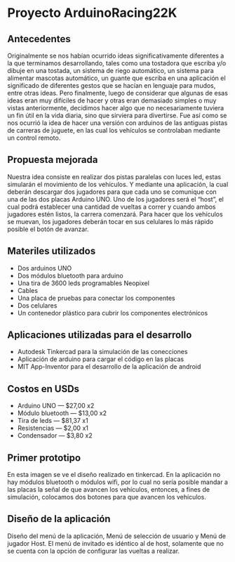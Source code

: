 # Proyecto ArduinoRacing22K

## Antecedentes

Originalmente se nos habían ocurrido ideas significativamente diferentes a la que terminamos desarrollando, tales como una tostadora que escriba y/o dibuje en una tostada, un sistema de riego automático, un sistema para alimentar mascotas automático, un guante que escriba en una aplicación el significado de diferentes gestos que se hacían en lenguaje para mudos, entre otras ideas. Pero finalmente, luego de considerar que algunas de esas ideas eran muy difíciles de hacer y otras eran demasiado simples o muy vistas anteriormente, decidimos hacer algo que no necesariamente tuviera un fin útil en la vida diaria, sino que sirviera para divertirse. Fue así como se nos ocurrió la idea de hacer una versión con arduinos de las antiguas pistas de carreras de juguete, en las cual los vehículos se controlaban mediante un control remoto.

## Propuesta mejorada

Nuestra idea consiste en realizar dos pistas paralelas con luces led, estas simularán el movimiento de los vehículos. Y mediante una aplicación, la cual deberán descargar dos jugadores para que cada uno se comunique con una de las dos placas Arduino UNO. Uno de los jugadores será el “host”, el cual podrá establecer una cantidad de vueltas a correr y cuando ambos jugadores estén listos, la carrera comenzará. Para hacer que los vehículos se muevan, los jugadores deberán tocar en sus celulares lo más rápido posible el botón de avanzar.

## Materiles utilizados

* Dos arduinos UNO
* Dos módulos bluetooth para arduino
* Una tira de 3600 leds programables Neopixel
* Cables
* Una placa de pruebas para conectar los componentes
* Dos celulares
* Un contenedor plástico para cubrir los componentes electrónicos

## Aplicaciones utilizadas para el desarrollo

* Autodesk Tinkercad para la simulación de las conecciones
* Aplicación de arduino para cargar el código en las placas
* MIT App-Inventor para el desarrollo de la aplicación de android

## Costos en USDs

* Arduino UNO — $27,00 x2
* Módulo bluetooth — $13,00 x2
* Tira de leds — $81,37 x1
* Resistencias — $2,00 x1 
* Condensador — $3,80 x2

## Primer prototipo

En esta imagen se ve el diseño realizado en tinkercad. En la aplicación no hay módulos bluetooth o módulos wifi, por lo cual no sería posible mandar a las placas la señal de que avancen los vehículos, entonces, a fines de simulación, colocamos dos botones para que avancen los vehículos.

## Diseño de la aplicación

Diseño del menú de la aplicación, Menú de selección de usuario y Menú de jugador Host. El menú de invitado es idéntico al de host, solamente que no se cuenta con la opción de configurar las vueltas a realizar.



